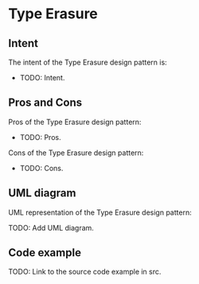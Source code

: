 # Type Erasure

## Intent

The intent of the Type Erasure design pattern is:

- TODO: Intent.

## Pros and Cons

Pros of the Type Erasure design pattern:

- TODO: Pros.

Cons of the Type Erasure design pattern:

- TODO: Cons.

## UML diagram

UML representation of the Type Erasure design pattern:

TODO: Add UML diagram.

## Code example

TODO: Link to the source code example in src.
